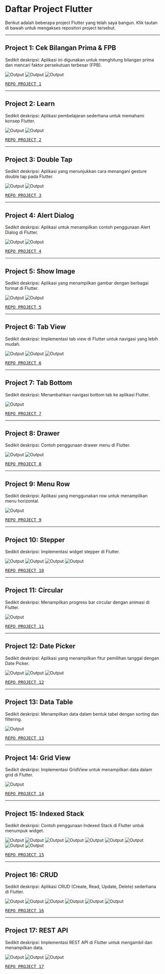 # Daftar Project Flutter

Berikut adalah beberapa project Flutter yang telah saya bangun. Klik tautan di bawah untuk mengakses repositori project tersebut.

---

## Project 1: Cek Bilangan Prima & FPB
Sedikit deskripsi: Aplikasi ini digunakan untuk menghitung bilangan prima dan mencari faktor persekutuan terbesar (FPB).

![Output](asset/img/001.1.png)
![Output](asset/img/001.2.png)
![Output](asset/img/001.3.png)


[<kbd>REPO PROJECT 1</kbd>](https://github.com/username/project1)

---

## Project 2: Learn
Sedikit deskripsi: Aplikasi pembelajaran sederhana untuk memahami konsep Flutter.

![Output](asset/img/002.1.png)
![Output](asset/img/002.2.png)

[<kbd>REPO PROJECT 2</kbd>](https://github.com/username/project1)

---

## Project 3: Double Tap
Sedikit deskripsi: Aplikasi yang menunjukkan cara menangani gesture double tap pada Flutter.

![Output](asset/img/003.1.png)
![Output](asset/img/003.2.png)

[<kbd>REPO PROJECT 3</kbd>](https://github.com/username/project1)

---

## Project 4: Alert Dialog
Sedikit deskripsi: Aplikasi untuk menampilkan contoh penggunaan Alert Dialog di Flutter.

![Output](asset/img/004.1.png)
![Output](asset/img/004.2.png)

[<kbd>REPO PROJECT 4</kbd>](https://github.com/username/project1)

---

## Project 5: Show Image
Sedikit deskripsi: Aplikasi yang menampilkan gambar dengan berbagai format di Flutter.

![Output](asset/img/005.1.png)
![Output](asset/img/005.2.png)

[<kbd>REPO PROJECT 5</kbd>](https://github.com/username/project1)

---

## Project 6: Tab View
Sedikit deskripsi: Implementasi tab view di Flutter untuk navigasi yang lebih mudah.

![Output](asset/img/006.1.png)
![Output](asset/img/006.2.png)
![Output](asset/img/006.3.png)

[<kbd>REPO PROJECT 6</kbd>](https://github.com/username/project1)

---

## Project 7: Tab Bottom
Sedikit deskripsi: Menambahkan navigasi bottom tab ke aplikasi Flutter.

![Output](asset/img/007.1.png)

[<kbd>REPO PROJECT 7</kbd>](https://github.com/username/project1)

---

## Project 8: Drawer
Sedikit deskripsi: Contoh penggunaan drawer menu di Flutter.

![Output](asset/img/008.1.png)
![Output](asset/img/008.2.png)

[<kbd>REPO PROJECT 8</kbd>](https://github.com/username/project1)

---

## Project 9: Menu Row
Sedikit deskripsi: Aplikasi yang menggunakan row untuk menampilkan menu horizontal.

![Output](asset/img/009.1.png)

[<kbd>REPO PROJECT 9</kbd>](https://github.com/username/project1)

---

## Project 10: Stepper
Sedikit deskripsi: Implementasi widget stepper di Flutter.

![Output](asset/img/010.1.png)
![Output](asset/img/010.2.png)
![Output](asset/img/010.3.png)
![Output](asset/img/010.4.png)

[<kbd>REPO PROJECT 10</kbd>](https://github.com/username/project1)

---

## Project 11: Circular
Sedikit deskripsi: Menampilkan progress bar circular dengan animasi di Flutter.

![Output](asset/img/011.1.png)

[<kbd>REPO PROJECT 11</kbd>](https://github.com/username/project1)

---

## Project 12: Date Picker
Sedikit deskripsi: Aplikasi yang menampilkan fitur pemilihan tanggal dengan Date Picker.

![Output](asset/img/012.1.png)
![Output](asset/img/012.2.png)
![Output](asset/img/012.3.png)

[<kbd>REPO PROJECT 12</kbd>](https://github.com/username/project1)

---

## Project 13: Data Table
Sedikit deskripsi: Menampilkan data dalam bentuk tabel dengan sorting dan filtering.

![Output](asset/img/013.1.png)

[<kbd>REPO PROJECT 13</kbd>](https://github.com/username/project1)

---

## Project 14: Grid View
Sedikit deskripsi: Implementasi GridView untuk menampilkan data dalam grid di Flutter.

![Output](asset/img/014.1.png)

[<kbd>REPO PROJECT 14</kbd>](https://github.com/username/project1)

---

## Project 15: Indexed Stack
Sedikit deskripsi: Contoh penggunaan Indexed Stack di Flutter untuk menumpuk widget.

![Output](asset/img/015.1.png)
![Output](asset/img/015.2.png)
![Output](asset/img/015.3.png)
![Output](asset/img/015.4.png)
![Output](asset/img/015.5.png)
![Output](asset/img/015.6.png)
![Output](asset/img/015.7.png)
![Output](asset/img/015.8.png)
![Output](asset/img/015.9.png)

[<kbd>REPO PROJECT 15</kbd>](https://github.com/username/project1)

---

## Project 16: CRUD
Sedikit deskripsi: Aplikasi CRUD (Create, Read, Update, Delete) sederhana di Flutter.

![Output](asset/img/016.1.png)
![Output](asset/img/016.2.png)
![Output](asset/img/016.3.png)
![Output](asset/img/016.4.png)
![Output](asset/img/016.5.png)
![Output](asset/img/016.6.png)

[<kbd>REPO PROJECT 16</kbd>](https://github.com/username/project1)

---

## Project 17: REST API
Sedikit deskripsi: Implementasi REST API di Flutter untuk mengambil dan menampilkan data.

![Output](asset/img/017.1.png)
![Output](asset/img/017.2.png)
![Output](asset/img/017.3.png)

[<kbd>REPO PROJECT 17</kbd>](https://github.com/username/project1)
